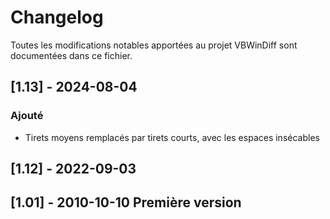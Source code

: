 # Changelog

Toutes les modifications notables apportées au projet VBWinDiff sont documentées dans ce fichier.

## [1.13] - 2024-08-04
### Ajouté
- Tirets moyens remplacés par tirets courts, avec les espaces insécables

## [1.12] - 2022-09-03

## [1.01] - 2010-10-10 Première version
